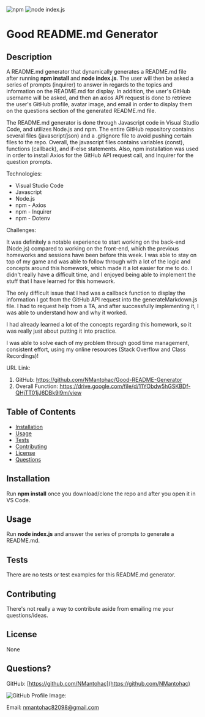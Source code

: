  ![npm](https://img.shields.io/badge/npm-v6.13.4-blue) ![node index.js](https://img.shields.io/badge/node-index.js-red)

# Good README.md Generator

## Description

A README.md generator that dynamically generates a README.md file after running **npm install** and **node index.js**. The user will then be asked a series of prompts (inquirer) to answer in regards to the topics and information on the README.md for display. In addition, the user's GitHub username will be asked, and then an axios API request is done to retrieve the user's GitHub profile, avatar image, and email in order to display them on the questions section of the generated README.md file.

The README.md generator is done through Javascript code in Visual Studio Code, and utilizes Node.js and npm. The entire GitHub repository contains several files (javascript/json) and a .gitignore file to avoid pushing certain files to the repo. Overall, the javascript files contains variables (const), functions (callback), and if-else statements. Also, npm installation was used in order to install Axios for the GitHub API request call, and Inquirer for the question prompts.

Technologies:
  - Visual Studio Code
  - Javascript
  - Node.js
  - npm - Axios
  - npm - Inquirer
  - npm - Dotenv

Challenges:

It was definitely a notable experience to start working on the back-end (Node.js) compared to working on the front-end, which the previous homeworks and sessions have been before this week. I was able to stay on top of my game and was able to follow through with a lot of the logic and concepts around this homework, which made it a lot easier for me to do. I didn't really have a difficult time, and I enjoyed being able to implement the stuff that I have learned for this homework.

The only difficult issue that I had was a callback function to display the information I got from the GitHub API request into the generateMarkdown.js file. I had to request help from a TA, and after successfully implementing it, I was able to understand how and why it worked.

I had already learned a lot of the concepts regarding this homework, so it was really just about putting it into practice.

I was able to solve each of my problem through good time management, consistent effort, using my online resources (Stack Overflow and Class Recordings)!

URL Link:
  1) GitHub: https://github.com/NMantohac/Good-README-Generator
  2) Overall Function: https://drive.google.com/file/d/11YObdw5hGSKBDf-QHjTT01jJ6DBk9l9m/view

## Table of Contents

* [Installation](#installation)
* [Usage](#usage)
* [Tests](#tests)
* [Contributing](#contributing)
* [License](#license)
* [Questions](#questions)

## Installation

Run **npm install** once you download/clone the repo and after you open it in VS Code.

## Usage

Run **node index.js** and answer the series of prompts to generate a README.md.

## Tests

There are no tests or test examples for this README.md generator.

## Contributing

There's not really a way to contribute aside from emailing me your questions/ideas.

## License

None

## Questions?

GitHub: [https://github.com/NMantohac](https://github.com/NMantohac)

![GitHub Profile Image:](https://avatars1.githubusercontent.com/u/61064083?v=4)

Email: nmantohac82098@gmail.com


